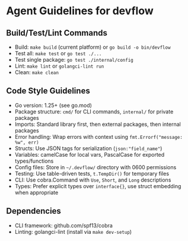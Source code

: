 # Agent Guidelines for devflow

## Build/Test/Lint Commands
- Build: `make build` (current platform) or `go build -o bin/devflow`
- Test all: `make test` or `go test ./...`
- Test single package: `go test ./internal/config`
- Lint: `make lint` or `golangci-lint run`
- Clean: `make clean`

## Code Style Guidelines
- Go version: 1.25+ (see go.mod)
- Package structure: `cmd/` for CLI commands, `internal/` for private packages
- Imports: Standard library first, then external packages, then internal packages
- Error handling: Wrap errors with context using `fmt.Errorf("message: %w", err)`
- Structs: Use JSON tags for serialization (`json:"field_name"`)
- Variables: camelCase for local vars, PascalCase for exported types/functions
- Config files: Store in `~/.devflow/` directory with 0600 permissions
- Testing: Use table-driven tests, `t.TempDir()` for temporary files
- CLI: Use cobra.Command with `Use`, `Short`, and `Long` descriptions
- Types: Prefer explicit types over `interface{}`, use struct embedding when appropriate

## Dependencies
- CLI framework: github.com/spf13/cobra
- Linting: golangci-lint (install via `make dev-setup`)